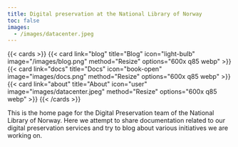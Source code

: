 ```yaml
---
title: Digital preservation at the National Library of Norway
toc: false
images:
  - /images/datacenter.jpeg
---
```


{{< cards >}}
  {{< card link="blog" title="Blog" icon="light-bulb" image="/images/blog.png" method="Resize" options="600x q85 webp" >}}
  {{< card link="docs" title="Docs" icon="book-open" image="images/docs.png" method="Resize" options="600x q85 webp" >}}
  {{< card link="about" title="About" icon="user" image="images/datacenter.jpeg" method="Resize" options="600x q85 webp" >}}
{{< /cards >}}

This is the home page for the Digital Preservation team of the National Library of Norway. 
Here we attempt to share documentation related to our digital preservation services and try to blog about various initiatives we are working on.